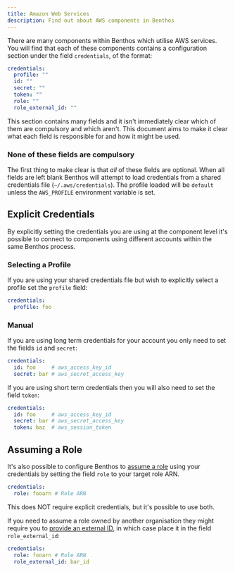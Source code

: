 ```yaml
---
title: Amazon Web Services
description: Find out about AWS components in Benthos
---
```


There are many components within Benthos which utilise AWS services. You will find that each of these components contains a configuration section under the field `credentials`, of the format:

```yaml
credentials:
  profile: ""
  id: ""
  secret: ""
  token: ""
  role: ""
  role_external_id: ""
```

This section contains many fields and it isn't immediately clear which of them are compulsory and which aren't. This document aims to make it clear what each field is responsible for and how it might be used.

### None of these fields are compulsory

The first thing to make clear is that _all_ of these fields are optional. When all fields are left blank Benthos will attempt to load credentials from a shared credentials file (`~/.aws/credentials`). The profile loaded will be `default` unless the `AWS_PROFILE` environment variable is set.

## Explicit Credentials

By explicitly setting the credentials you are using at the component level it's possible to connect to components using different accounts within the same Benthos process.

### Selecting a Profile

If you are using your shared credentials file but wish to explicitly select a profile set the `profile` field:

```yaml
credentials:
  profile: foo
```

### Manual

If you are using long term credentials for your account you only need to set the fields `id` and `secret`:

```yaml
credentials:
  id: foo     # aws_access_key_id
  secret: bar # aws_secret_access_key
```

If you are using short term credentials then you will also need to set the field `token`:

```yaml
credentials:
  id: foo     # aws_access_key_id
  secret: bar # aws_secret_access_key
  token: baz  # aws_session_token
```

## Assuming a Role

It's also possible to configure Benthos to [assume a role][assuming-role] using your credentials by setting the field `role` to your target role ARN.

```yaml
credentials:
  role: fooarn # Role ARN
```

This does NOT require explicit credentials, but it's possible to use both.

If you need to assume a role owned by another organisation they might require you to [provide an external ID][role-external-id], in which case place it in the field `role_external_id`:

```yaml
credentials:
  role: fooarn # Role ARN
  role_external_id: bar_id
```

[temporary-creds]: https://docs.aws.amazon.com/IAM/latest/UserGuide/id_credentials_temp_use-resources.html
[assuming-role]: https://docs.aws.amazon.com/IAM/latest/UserGuide/id_roles_use.html
[role-external-id]: https://docs.aws.amazon.com/IAM/latest/UserGuide/id_roles_create_for-user_externalid.html
